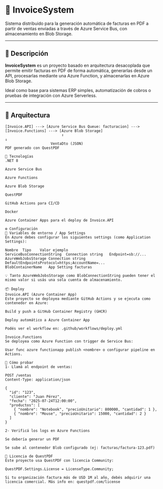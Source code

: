 # 🧾 InvoiceSystem

Sistema distribuido para la generación automática de facturas en PDF a partir de ventas enviadas a través de Azure Service Bus, con almacenamiento en Blob Storage.

---

## 🚀 Descripción

**InvoiceSystem** es un proyecto basado en arquitectura desacoplada que permite emitir facturas en PDF de forma automática, generarlas desde un API, 
procesarlas mediante una Azure Function, y almacenarlas en Azure Blob Storage.

Ideal como base para sistemas ERP simples, automatización de cobros o pruebas de integración con Azure Serverless.

---

## 🧱 Arquitectura

```text
[Invoice.API] ---> [Azure Service Bus Queue: facturacion] ---> [Invoice.Functions] ---> [Azure Blob Storage]
                          ↑                                                   ↓
                     VentaDto (JSON)                                  PDF generado con QuestPDF

🧰 Tecnologías
.NET 8

Azure Service Bus

Azure Functions

Azure Blob Storage

QuestPDF

GitHub Actions para CI/CD

Docker

Azure Container Apps para el deploy de Invoice.API

⚙️ Configuración
🔐 Variables de entorno / App Settings
En Azure debes configurar los siguientes settings (como Application Settings):

Nombre	Tipo	Valor ejemplo
ServiceBusConnectionString	Connection string	Endpoint=sb://...
AzureWebJobsStorage	Connection string	DefaultEndpointsProtocol=https;AccountName=...
BlobContainerName	App Setting	facturas

💡 Tanto AzureWebJobsStorage como BlobConnectionString pueden tener el mismo valor si usás una sola cuenta de almacenamiento.

📦 Deploy
Invoice.API (Azure Container App)
Este proyecto se deployea mediante GitHub Actions y se ejecuta como contenedor en Azure:

Build y push a GitHub Container Registry (GHCR)

Deploy automático a Azure Container App

Podés ver el workflow en: .github/workflows/deploy.yml

Invoice.Functions
Se deployea como Azure Function con trigger de Service Bus:

Usar func azure functionapp publish <nombre> o configurar pipeline en Actions.

🧪 Cómo probar
1- Llamá al endpoint de ventas:

POST /ventas
Content-Type: application/json

{
  "id": "123",
  "cliente": "Juan Pérez",
  "fecha": "2025-07-24T12:00:00",
  "productos": [
    { "nombre": "Notebook", "precioUnitario": 800000, "cantidad": 1 },
    { "nombre": "Mouse", "precioUnitario": 15000, "cantidad": 2 }
  ]
}

2- Verificá los logs en Azure Functions

Se debería generar un PDF

Se sube al contenedor Blob configurado (ej: facturas/factura-123.pdf)

📄 Licencia de QuestPDF
Este proyecto usa QuestPDF con licencia Community:

QuestPDF.Settings.License = LicenseType.Community;

Si tu organización factura más de USD 1M al año, debés adquirir una licencia comercial. Más info en: questpdf.com/license




